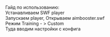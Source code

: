 Гайд по использованию:<br>
Устанавливаем SWF player <br>
Запускаем player, Открываем aimbooster.swf<br>
Режим Training - > Custom <br>
Туда вводим настройки с конфига
